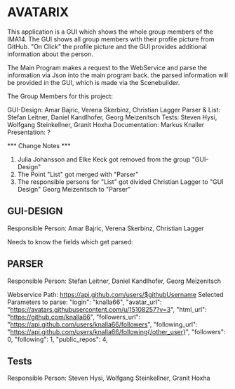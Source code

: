 # AVATARIX

This application is a GUI which shows the whole group members of the IMA14.
The GUI shows all group members with their profile picture from GitHub.
"On Click" the profile picture and the GUI provides additional information about the person.

The Main Program makes a request to the WebService and parse the information via Json into the main program back.
the parsed information will be provided in the GUI, which is made via the Scenebuilder.


The Group Members for this project:

GUI-Design:         Amar Bajric, Verena Skerbinz, Christian Lagger
Parser & List:      Stefan Leitner, Daniel Kandlhofer, Georg Meizenitsch
Tests:              Steven Hysi, Wolfgang Steinkellner, Granit Hoxha
Documentation:      Markus Knaller
Presentation:       ?

*** Change Notes ***
1)  Julia Johansson and Elke Keck got removed from the group "GUI-Design"
2)  The Point "List" got merged with "Parser"
3)  The responsible persons for "List" got divided
            Christian Lagger to "GUI Design"
            Georg Meizenitsch to "Parser"



## GUI-DESIGN ##
Responsible Person: Amar Bajric, Verena Skerbinz, Christian Lagger

Needs to know the fields which get parsed:




## PARSER ##
Responsible Person: Stefan Leitner, Daniel Kandlhofer, Georg Meizenitsch

Webservice Path:    https://api.github.com/users/$githubUsername
Selected Parameters to parse:
  "login": "knalla66",
  "avatar_url": "https://avatars.githubusercontent.com/u/15108257?v=3",
  "html_url": "https://github.com/knalla66",
  "followers_url": "https://api.github.com/users/knalla66/followers",
  "following_url": "https://api.github.com/users/knalla66/following{/other_user}",
  "followers": 0,
  "following": 1,
  "public_repos": 4,


## Tests ##
Responsible Person: Steven Hysi, Wolfgang Steinkellner, Granit Hoxha











